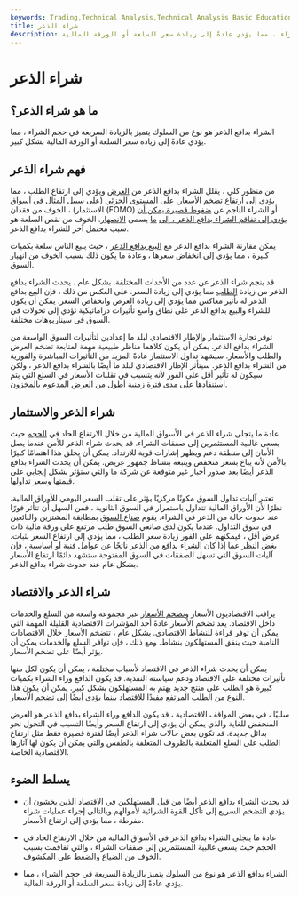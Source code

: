 ```yaml
---
keywords: Trading,Technical Analysis,Technical Analysis Basic Education
title: شراء الذعر
description: الشراء بدافع الذعر هو نوع من السلوك يتميز بالزيادة السريعة في حجم الشراء ، مما يؤدي عادةً إلى زيادة سعر السلعة أو الورقة المالية.
---
```


# شراء الذعر
## ما هو شراء الذعر؟

الشراء بدافع الذعر هو نوع من السلوك يتميز بالزيادة السريعة في حجم الشراء ، مما يؤدي عادةً إلى زيادة سعر السلعة أو الورقة المالية بشكل كبير.

## فهم شراء الذعر

من منظور كلي ، يقلل الشراء بدافع الذعر من [العرض](/supply) ويؤدي إلى ارتفاع الطلب ، مما يؤدي إلى ارتفاع تضخم الأسعار. على المستوى الجزئي (على سبيل المثال في أسواق الاستثمار) ، الخوف من فقدان (FOMO) أو الشراء الناجم عن [ضغوط قصيرة يمكن أن يؤدي إلى تفاقم الشراء بدافع الذعر ، إلى](/shortsqueeze) [ما](/melt-up) يسمى [الانصهار](/melt-up). الخوف من نقص السلعة هو سبب محتمل آخر للشراء بدافع الذعر.

يمكن مقارنة الشراء بدافع الذعر مع [البيع بدافع الذعر](/panicselling) ، حيث يبيع الناس سلعة بكميات كبيرة ، مما يؤدي إلى انخفاض سعرها ، وعادة ما يكون ذلك بسبب الخوف من انهيار السوق.

قد ينجم شراء الذعر عن عدد من الأحداث المختلفة. بشكل عام ، يحدث الشراء بدافع الذعر من زيادة [الطلب](/demand) مما يؤدي إلى زيادة السعر. على العكس من ذلك ، فإن البيع بدافع الذعر له تأثير معاكس مما يؤدي إلى زيادة العرض وانخفاض السعر. يمكن أن يكون للشراء والبيع بدافع الذعر على نطاق واسع تأثيرات دراماتيكية تؤدي إلى تحولات في السوق في سيناريوهات مختلفة.

توفر تجارة الاستثمار والإطار الاقتصادي لبلد ما إعدادين لتأثيرات السوق الواسعة من الشراء بدافع الذعر. يمكن أن يكون كلاهما مناظر طبيعية مهمة لمتابعة تضخم العرض والطلب والأسعار. سيشهد تداول الاستثمار عادةً المزيد من التأثيرات المباشرة والفورية من الشراء بدافع الذعر. سيتأثر الإطار الاقتصادي لبلد ما أيضًا بالشراء بدافع الذعر ، ولكن سيكون له تأثير أقل على الفور لأنه يتسبب في تقلبات الأسعار في السلع التي يتم استنفادها على مدى فترة زمنية أطول من العرض المدعوم بالمخزون.

## شراء الذعر والاستثمار

عادة ما يتجلى شراء الذعر في الأسواق المالية من خلال الارتفاع الحاد في [الحجم](/volume) حيث يسعى غالبية المستثمرين إلى صفقات الشراء. قد يحدث شراء الذعر للأمن عندما يصل الأمان إلى منطقة دعم ويظهر إشارات قوية للارتداد. يمكن أن يخلق هذا اهتمامًا كبيرًا بالأمن لأنه يباع بسعر منخفض ويتبعه بنشاط جمهور عريض. يمكن أن يحدث الشراء بدافع الذعر أيضًا بعد صدور أخبار غير متوقعة عن شركة ما والتي ستؤثر بشكل إيجابي على قيمتها وسعر تداولها.

تعتبر آليات تداول السوق مكونًا مركزيًا يؤثر على تقلب السعر اليومي للأوراق المالية. نظرًا لأن الأوراق المالية تتداول باستمرار في السوق الثانوية ، فمن السهل أن تتأثر فورًا عند حدوث حالة من الذعر في الشراء. يقوم [صناع السوق](/marketmaker) بمطابقة المشترين والبائعين في سوق التداول. عندما يكون لدى صانعي السوق طلب مرتفع على ورقة مالية ذات عرض أقل ، فيمكنهم على الفور زيادة سعر الطلب ، مما يؤدي إلى ارتفاع السعر بثبات. بغض النظر عما إذا كان الشراء بدافع من الذعر ناتجًا عن عوامل فنية أو أساسية ، فإن آليات السوق التي تسهل الصفقات في السوق المفتوحة ستشهد دائمًا ارتفاع الأسعار بشكل عام عند حدوث شراء بدافع الذعر.

## شراء الذعر والاقتصاد

يراقب الاقتصاديون الأسعار [وتضخم الأسعار](/price_inflation) عبر مجموعة واسعة من السلع والخدمات داخل الاقتصاد. يعد تضخم الأسعار عادةً أحد المؤشرات الاقتصادية القليلة المهمة التي يمكن أن توفر قراءة للنشاط الاقتصادي. بشكل عام ، تتضخم الأسعار خلال الاقتصادات النامية حيث ينفق المستهلكون بنشاط. ومع ذلك ، فإن توافر السلع والخدمات يمكن أن يؤثر أيضًا على تضخم الأسعار.

يمكن أن يحدث شراء الذعر في الاقتصاد لأسباب مختلفة ، يمكن أن يكون لكل منها تأثيرات مختلفة على الاقتصاد ودعم سياسته النقدية. قد يكون الدافع وراء الشراء بكميات كبيرة هو الطلب على منتج جديد يهتم به المستهلكون بشكل كبير. يمكن أن يكون هذا النوع من الطلب المرتفع مفيدًا للاقتصاد بينما يؤدي أيضًا إلى تضخم الأسعار.

سلبيًا ، في بعض المواقف الاقتصادية ، قد يكون الدافع وراء الشراء بدافع الذعر هو العرض المنخفض للغاية والذي يمكن أن يؤدي إلى ارتفاع السعر وأيضًا التسبب في التحول نحو بدائل جديدة. قد تكون بعض حالات شراء الذعر أيضًا لفترة قصيرة فقط مثل ارتفاع الطلب على السلع المتعلقة بالظروف المتعلقة بالطقس والتي يمكن أن يكون لها آثارها الاقتصادية الخاصة.

## يسلط الضوء

- قد يحدث الشراء بدافع الذعر أيضًا من قبل المستهلكين في الاقتصاد الذين يخشون أن يؤدي التضخم السريع إلى تآكل القوة الشرائية لأموالهم وبالتالي إجراء عمليات شراء مفرطة ، مما يؤدي إلى ارتفاع الأسعار.

- عادة ما يتجلى الشراء بدافع الذعر في الأسواق المالية من خلال الارتفاع الحاد في الحجم حيث يسعى غالبية المستثمرين إلى صفقات الشراء ، والتي تفاقمت بسبب الخوف من الضياع والضغط على المكشوف.

- الشراء بدافع الذعر هو نوع من السلوك يتميز بالزيادة السريعة في حجم الشراء ، مما يؤدي عادةً إلى زيادة سعر السلعة أو الورقة المالية.

